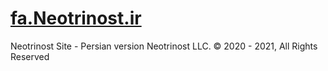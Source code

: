 # [fa.Neotrinost.ir](https://fa.neotrinost.ir)

Neotrinost Site - Persian version
Neotrinost LLC. © 2020 - 2021, All Rights Reserved

